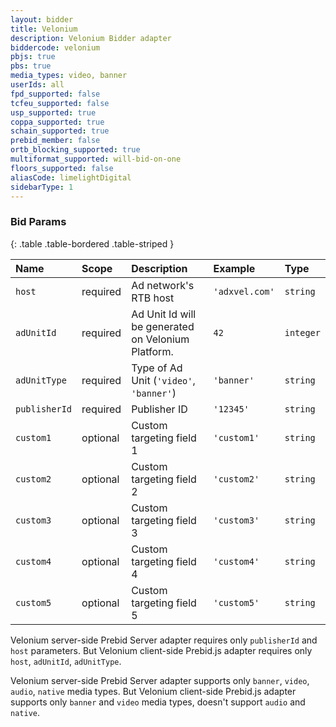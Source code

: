```yaml
---
layout: bidder
title: Velonium
description: Velonium Bidder adapter
biddercode: velonium
pbjs: true
pbs: true
media_types: video, banner
userIds: all
fpd_supported: false
tcfeu_supported: false
usp_supported: true
coppa_supported: true
schain_supported: true
prebid_member: false
ortb_blocking_supported: true
multiformat_supported: will-bid-on-one
floors_supported: false
aliasCode: limelightDigital
sidebarType: 1
---
```


### Bid Params

{: .table .table-bordered .table-striped }

| Name          | Scope    | Description                                          | Example         | Type      |
|:--------------|:---------|:-----------------------------------------------------|:----------------|:----------|
| `host`        | required | Ad network's RTB host                                | `'adxvel.com'`  | `string`  |
| `adUnitId`    | required | Ad Unit Id will be generated on Velonium Platform.   | `42`            | `integer` |
| `adUnitType`  | required | Type of Ad Unit (`'video'`, `'banner'`)              | `'banner'`      | `string`  |
| `publisherId` | required | Publisher ID                                         | `'12345'`       | `string`  |
| `custom1`     | optional | Custom targeting field 1                             | `'custom1'`     | `string`  |
| `custom2`     | optional | Custom targeting field 2                             | `'custom2'`     | `string`  |
| `custom3`     | optional | Custom targeting field 3                             | `'custom3'`     | `string`  |
| `custom4`     | optional | Custom targeting field 4                             | `'custom4'`     | `string`  |
| `custom5`     | optional | Custom targeting field 5                             | `'custom5'`     | `string`  |

Velonium server-side Prebid Server adapter requires only `publisherId` and `host` parameters. But Velonium client-side Prebid.js adapter requires only `host`, `adUnitId`, `adUnitType`.

Velonium server-side Prebid Server adapter supports only `banner`, `video`, `audio`, `native` media types. But Velonium client-side Prebid.js adapter supports only `banner` and `video` media types, doesn't support `audio` and `native`.
